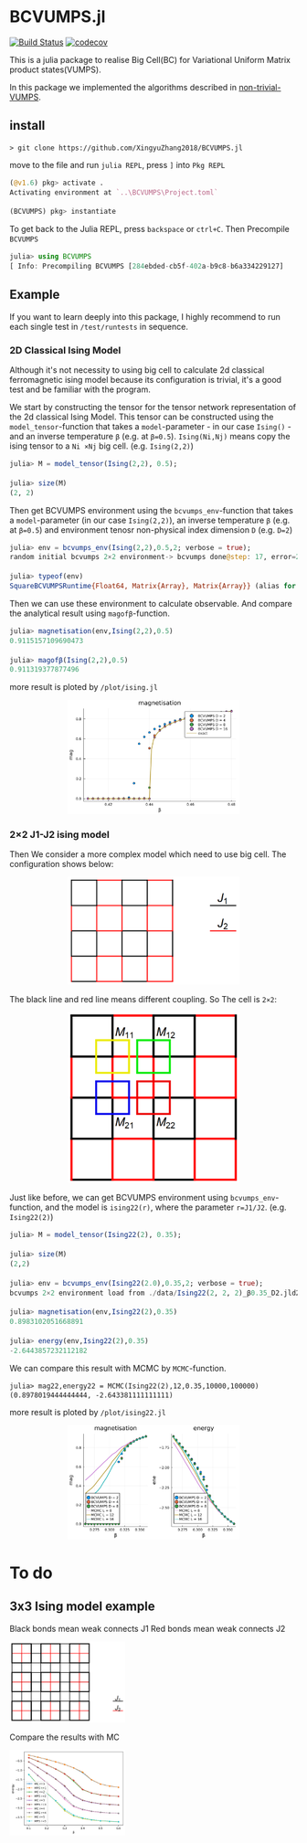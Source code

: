 # BCVUMPS.jl

[![Build Status](https://travis-ci.com/XingyuZhang2018/BCVUMPS.jl.svg?branch=dev)](https://travis-ci.com/XingyuZhang2018/BCVUMPS.jl)
[![codecov](https://codecov.io/gh/XingyuZhang2018/BCVUMPS.jl/branch/dev/graph/badge.svg?token=PFvDJcnIeV)](https://codecov.io/gh/XingyuZhang2018/BCVUMPS.jl)

This is a julia package to realise Big Cell(BC) for Variational Uniform Matrix product states(VUMPS). 

In this package we implemented the algorithms described in [non-trivial-VUMPS](https://arxiv.org/abs/2003.01142).

## install
```shell
> git clone https://github.com/XingyuZhang2018/BCVUMPS.jl
```
move to the file and run `julia REPL`, press `]` into `Pkg REPL`
```julia
(@v1.6) pkg> activate .
Activating environment at `..\BCVUMPS\Project.toml`

(BCVUMPS) pkg> instantiate
```
To get back to the Julia REPL, press `backspace` or `ctrl+C`. Then Precompile `BCVUMPS`
```julia
julia> using BCVUMPS
[ Info: Precompiling BCVUMPS [284ebded-cb5f-402a-b9c8-b6a334229127]
```
## Example
If you want to learn deeply into this package, I highly recommend to run each single test in `/test/runtests` in sequence.

### 2D Classical Ising Model
Although it's not necessity to using big cell to calculate 2d classical ferromagnetic ising model because its configuration is trivial, it's a good test and be familiar with the program.

We start by constructing the tensor for the tensor network representation of the 2d classical Ising Model.
This tensor can be constructed using the `model_tensor`-function that takes a `model`-parameter - in our case `Ising()` - and an inverse temperature `β` (e.g. at `β=0.5`). `Ising(Ni,Nj)` means copy the ising tensor to a `Ni ×Nj` big cell. (e.g. `Ising(2,2)`)
```julia
julia> M = model_tensor(Ising(2,2), 0.5);

julia> size(M)
(2, 2)
```
Then get BCVUMPS environment using the `bcvumps_env`-function that takes a `model`-parameter (in our case `Ising(2,2)`), an inverse temperature `β` (e.g. at `β=0.5`) and environment tenosr non-physical index dimension `D` (e.g. `D=2`)
```julia
julia> env = bcvumps_env(Ising(2,2),0.5,2; verbose = true);
random initial bcvumps 2×2 environment-> bcvumps done@step: 17, error=2.5299146055872387e-11

julia> typeof(env)
SquareBCVUMPSRuntime{Float64, Matrix{Array}, Matrix{Array}} (alias for BCVUMPSRuntime{SquareLattice, Float64, 4, Array{Array, 2}, Array{Array, 2}})
```
Then we can use these environment to calculate observable. And compare the analytical result using `magofβ`-function.
```julia
julia> magnetisation(env,Ising(2,2),0.5)
0.9115157109690473

julia> magofβ(Ising(2,2),0.5)
0.911319377877496
```
more result is ploted by `/plot/ising.jl`
<div align="center"><img src="./plot/2Disingmag.svg" width="300px" alt="2Disingmag" div></div>

### 2×2 J1-J2 ising model
Then We consider a more complex model which need to use big cell. The configuration shows below:
 <div align="center"><img src="./figure/J1-J2-2x2.png" width="300px" alt="2Disingmag" div></div>

 The black line and red line means different coupling. So The cell is `2×2`:
  <div align="center"><img src="./figure/4M.png" width="300px" alt="2Disingmag" div></div>

Just like before, we can get BCVUMPS environment using `bcvumps_env`-function, and the model is `ising22(r)`, where the parameter `r=J1/J2`. (e.g. `Ising22(2)`)
```julia
julia> M = model_tensor(Ising22(2), 0.35);

julia> size(M)
(2,2)

julia> env = bcvumps_env(Ising22(2.0),0.35,2; verbose = true);
bcvumps 2×2 environment load from ./data/Ising22(2, 2, 2)_β0.35_D2.jld2 -> bcvumps done@step: 20, error=4.866624267867332e-11

julia> magnetisation(env,Ising22(2),0.35)
0.8983102051668891

julia> energy(env,Ising22(2),0.35)
-2.6443857232112182
```
We can compare this result with MCMC by `MCMC`-function.
```
julia> mag22,energy22 = MCMC(Ising22(2),12,0.35,10000,100000)
(0.8978019444444444, -2.643381111111111)
```
more result is ploted by `/plot/ising22.jl`
<div align="center"><img src="./plot/Ising22(2, 2, 2).svg" width="300px" alt="2Disingmag" div></div>

# To do
## 3x3 Ising model example
Black bonds mean weak connects J1
Red bonds mean weak connects J2

<img src="figure/1.png" width="40%">

Compare the results with MC

<img src="plot/3x3.png" width="40%">
